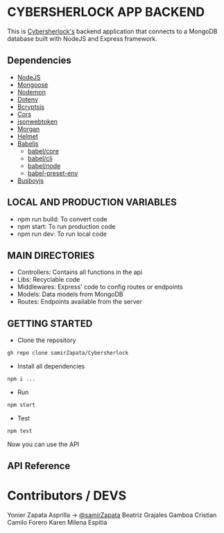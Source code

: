 # CYBERSHERLOCK APP BACKEND
This is [Cybersherlock's](https://github.com/samirZapata/Cybersherlock.git) backend application that connects to a MongoDB database built with NodeJS and Express framework.

## Dependencies

- [NodeJS](https://nodejs.org/en/)
- [Mongoose](https://www.npmjs.com/package//mongoose)
- [Nodemon](https://www.npmjs.com/package/nodemon)
- [Dotenv](https://www.npmjs.com/package/dotenv)
- [Bcryptsjs](https://www.npmjs.com/package/crypto-js)
- [Cors](https://www.npmjs.com/package/cors)
- [jsonwebtoken](https://www.npmjs.com/package/jsonwebtoken)
- [Morgan](https://www.npmjs.com/package/morgan)
- [Helmet](https://www.npmjs.com/package/helmet)
- [Babeljs](https://www.npmjs.com/package/@babel/node)
    - [babel/core](https://www.npmjs.com/package/@babel/core)
    - [babel/cli](https://www.npmjs.com/package/@babel/cli)
    - [babel/node](https://www.npmjs.com/package/@babel/node)
    - [babel-preset-env](https://www.npmjs.com/package/@babel/preset-env)
- [Busboyjs](https://www.npmjs.com/package/busboy)

## LOCAL AND PRODUCTION VARIABLES
- npm run build: To convert code
- npm start: To run production code
- npm run dev: To run local code

## MAIN DIRECTORIES
- Controllers: Contains all functions in the api
- Libs: Recyclable code
- Middlewares: Express' code to config routes or endpoints
- Models: Data models from MongoDB
- Routes: Endpoints available from the server

## GETTING STARTED
- Clone the repository
```bash
gh repo clone samirZapata/Cybersherlock
```
- Install all dependencies
```bash
npm i ...
```

-   Run

```bash
npm start
```

-   Test

```bash
npm test
```

Now you can use the API

## API Reference

# Contributors / DEVS
Yonier Zapata Asprilla → [@samirZapata](https://github.com/samirZapata)
Beatriz Grajales Gamboa
Cristian Camilo Forero
Karen Milena Espitia